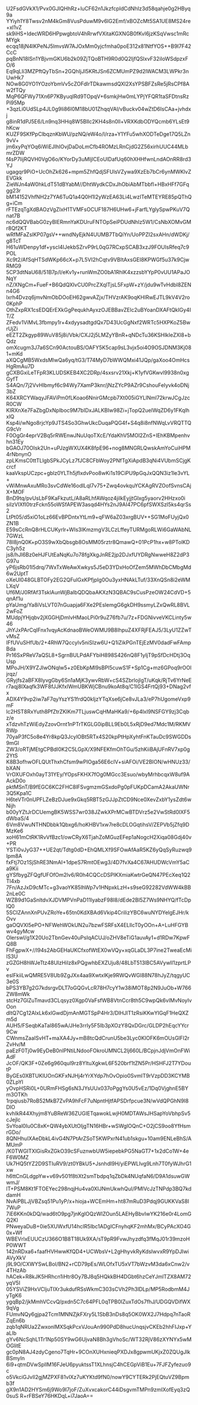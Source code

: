 U2FsdGVkX1/Pvx0GJlQHhRz+luCF62n1JkzfcpIdCdNhIz3d58qahje0g2HByq9a
YYiyh1Y8Twsv2nM4kGm8VusPduwM9v6lG2Emf/xBOZcMt5SA1UE8MS24re+xl1vZ
sk9iHS+IdecWRD6HPpwgbtoV4hRrwfVXitaKGXNGB0fKvl6jzKSqVwsc1mRcMYgk
ecqq18jN4lKPeNJ5lmvsW7AJOxMm0yjcfmha0poE312x81NtfYOS++B9l7F42CcC
pqBnN18lSn1YBjvmGKU6b2k09ZjTQoBTH9R0d0Q2IjfQSlxvF32iIoWSdpzxFO/6
Eq9qLli3MZPftQyTbSn+2GQhIjJl5KRtJSn6ZCMUmPZ9d2lWACM3LWPkr3nUwHk7
NOw8G0YO1YOzoYbmVv5cZOFdlrTDkawmsdQXl2XsYPSBFZsRe5jRsCPf8Aw2fTQy
MqP6QFWy71Xn6P7KByuqIRd9TOpqV+6smkjHw0mLYPjYFQR1taSFDtnsRzPi95Mp
+3qzLi0UdSLp4JL0g9Ii86I0M18bU01ZhqqVAl/vBuckv04wZtD6IsCAa+jvhdxj
g8inR1dPJ5E6/Ln9nq3HHq8W5BlIc2KH4s8n0ll+VRXKdbODYQcmb6YLsEt9hKcw
KUZF9SKfPpClbqznKbWU/pzNQ/eW4o/l/rza+Y1YFu5whXODTeDge17Q5LZn9vV+
jm6xyPqYOq6iWiEJIhIOvjDaDoLmCfb4ROMzLRnCjdG2Z56xirhUUC44MLbmrZDW
f4sP7lijRQVH0VgO6o/KYorDy3uMIjlCEoUlDafUq60hXHHfwnLndAOnRR8rd3YJ
ugagqr9PiO+UcOhZk626+mpm5ZhfQdjSFUlsVZywa9XzEb7bCr6ynMWKlvZEVGkk
ZieWJn4aW0hkLdT51dBYabM//DhtWydkCDxJhObiAbMTbbfl+HBxHFf7GFqgg23r
bM14152VhfNH2z7YA6TuQ1a4Q0H1l2yWzEA63Li4LwzITeMTEYRE85pQThQg+iCm
rFTEzqTgXdBAOzVgZIxH1TVMFsOCUF187H6UHw6+jFarfLYglySpwPKuV7Qnat7B
nc6dQQVBabG0zyBlERmnYaKDUruFNTOpSeiPDUdNhIz5W1/CsNbXOMvGMr8Qf2KT
wRfMFaZslKP07gsV++wndNyEjkN4UUMB7TbQiYn/UoPPZI2sxAHn/dWDKj/g8TcT
H61uWDenpy1df+yscl4IJekbSZrvP9rL0qG7RCxpSCAB3xzJ9FOUIsRfeq7c9POL
Xc9t2/AfSqHTSdWKp66cX+p7L5VI2hCqtv9VBItAxsGEI8KPWGf5u37k9CjwRMG9
5CP3dtNaU68/51B7p/l/eKv1y+runWmZO0bA1RhlK4xzzsbYYpP0vUU1APaJONqY
nZ/XNgCm+FueF+B6QdQXIvCU0PrcZXqlTjsL5FxpW+zY/jdu9wTvHdbI8ZENn4G6
lxrh4Dvzq6jmvNmObDOoEH62gwvAZjx/THVzrAK9oqKHIRwEJTL9kV4V2ro0KphP
OthZxpRX1csEDQErEXkGgPequkhAyxzOJEBBavZElc2uBYoanDXAFtQkIGy4IT/Z
ZFedv1ViMvL3fbmpy1r+4xdyysadtgdQx7D43UcGgNxf2WRTc5HXPKoZ5BwrUjZi
eEZT2Zkgyp89WuV85j8i/Vbk/CXJ2j5LMZyYBnR+qNDcTu36KSHlkIeZXl8+bQdz
omXcugm3J7a6SCn90ActouBS/OAFY5K5cap9sL3vjx5oi4O9OSJDNM3Kj081+mKd
aXQCgMB5WxdsMlwQa6yq/tG3/T74MyD7bWWQMxi41JQp/gaXoo4OmHcsHgRmAu7D
gCXBGxiLeTFpR3KLUDSKEB4XC2DRp/4sxsrv21Xkj+K1yfVGKwvl9938n0xgGyfT
S4AQn/7j2VvHIbmyf6c94Wy7XamP3knr/jNzZYcP9AZr9CshouFeIyvk4oDNj3bZ
K64XRCYWaqyJFAViPm0fLKoao6NnirGMcpb7Xt005iGYLlNml72krwJCgJzcR0CW
KIRXnXe7FaZbgDxNpIboc9M7bIDxJALKBIw98Zi+jTopQ2uelWqZD6y1FKqlhxlQ
Ksp4i/wNgo8rjcYp9JTS4So3GhwUkcDuqaPQG4f+S4q8i8nfNWqLvVRQTTQG9cVr
F0OgGr4eprV2Bq5rRWEnwJNuUqoTXcE/YdaKhV5MOl2ZnS+IEhKBMpenhvhn31Ey
bGAOJ70OIsk2Un+uPJzgWXUX4K8fpE96+nog8MNGRLQwskAmYoCuiHPM4rNbnynO
zpLKmsC0ttTLlgbSPkJCyLz7fJC8CFbWoy2PNfTgXiApdB3qNi4VUbmSCjgKcrcf
kaaVkspUCzpc+gblz0YLTh5jflxdvPoo8wKi1s19CiPU9pGqJxQQN3iz1le3vYL+
vWiMnwAxuMRo3svCdWe16odlLqI7v75+Zwq4ovkquYCKAgRVZOofSvnsCAjX+MOF
BnD9tq/pvUsLbF9KaFkzutL/A8aRLhfAWqoz4jilkEyjjtGIxg5yaorv2HHzxo0i
siIzVIXfI0trzFckn55oWSfAPEW3asqd4HYs2nJ9AI47PC6pfSWXSzI5ks4qrSs2
LtPt05/d5xiO1oLz66EvBPDntxYtLm9+qFW6aZ03xrgBUV++SG1MoFUyjQx0ZN1B
E59sCcRnQ8rHLCUKyrlr+WIs3IKmzmgV3LCzLffeyTURMgoRLWi6GaWAbNL7GWzL
78I8jnQ0K+pO3S9wXbQbsgb8OsMM05rztr8QmawQ+01PcP1hx+w8PTolKDC3yh5z
js8/hJl6Bz0eHJFUtEaNqKu7o78fgXkgJnRE2jp2DJxfUYDRgNwweH8Z2dP3G97u
yP6jsRb01l5drq/7WxTxWeAwXwkys5J5eD3YDxHoOfZem5MWhDbCMbgMd6w2UptT
oXeUl048GLBTOFy2EG2QFulGxKPfjpIg0Ou3yxHNAkLTuf/33XnQSn8i2eWMLXqV
Uf6M/J0RfAf3TsklAunWjBaIbQDQbaAKXzN3QBAC9sCusPzeOW24CdVD+5qnAf1u
pYaUmg/Ya8iVsLVT07nGuapja6FXe2PEslemgG6gkDH9ssmyLZxQwRL8BVL2wFoZ
MUdpjYHjqbv2jXGGHjDmlvHMaoLPi0r9uZ76fb7u/7z+FDGNivveVKCLinty5w46
JhYJxPArCqIFnx1vqyAcKdnaoBWeOWMU9B8lhpuZ4XFRjFEAJ5/3LyU1ZZwTvMsZ
IFfUVuSHfUb/2+4RhW7Qccylv5niSIzw6U+Q1iZikPGnTEjEzMV0dadFwFAmpBda
Pr16SxPReV7aQSL8+SgrnBULPdAFYbiH898S426nQ8F1yIjT9pSfDcHDtj3OqUsp
MPoJH/X9YZJIwONqlw5+z0EbKpMl9sBPl5cuwS1F+Sp1Cg+mz6GPoq9rOOljrqz/
GRyjfs2aBFX8IyvgGby6Sn1aMjK3ywvRbW+cS4SZbrlojlgT/uKqk/RjTv6YrNeE
r7aqj8IXaqfk3WF8fJJKfxlWmUBKWjCBnu9koAt8q/C1IGS4FrtQj93+DNag2vfx
ADX4Y9vp2iw7aF7qyYszYS1frdQ0kIjzYTqXse6jCe8vJLa3/eP7hUgomeVxp9mF
lc2HST8RxYuth8PfZtrZKlKm7TLjuswCqHMaHKa9/+6p4lxI9NSFGY9zj3Cqbz/e
xTdzvhTzWiEdyZzovOrnt1nPTrTKGLG0ipBLL9Eb0L5xRjD9ed7Mdc1M/RKMVRWp
70yaP3fC5o8e4Yr8kpQ3JcylOBt5RTx4S20kpPtHpXyhtFnKTauDc9SWGDDs9mGl
ZW3/oRTjMEtgCPBdI0K2C5LGpX/X9NFEKfmOhTGu/5zhKiiBAjUFnRV7xp0g2YtS
K8B3ofhwOFLQUtThxhCfsm9wPIOga56E6cIV+siAFOi/VE2BION/wHNUz33/bXAN
VrOXUFOxh0ayT31YEy/YOpsFKHX7fOg0MGcc3Esuo/wbyMrhbcqxW8uf9AAckD0o
pktMSnT/B9fEGC6KC2FHC8lFSvgmzmGSxdoPg0pFUKpDCamA2AkaUWNr3Q5Kpa1C
H6teVTr0nUPFLZeBzDJue9xGkq5RBT5zGJJpZtCD9Nce0XevZxbY1ysZdt6wNijh
b00yYZtJrDCUemgBK5WSS7wr038JZwkXPrMCwBTDVrz5e2VwStRd0IXF5dWbaS/4
6Vm8VwuNTHNDbbk1Qbxg6/hoKHBV1xw7re8cDLOGqtihsV/ZEPVb5jZfq9DMzKe6
xoH61mCtRK1RvVfBzc1/owCRyX6TjahZoMGuzEFep1aNogcH2Xiqa08Gdj40v+PR
YSTi0vJyG37++UE2qt/Tdtg0dD+EhQMLXf9SFOwAfAaR5KZ6yQqSyRuzwq9Ipm8A
fxFtj7Oz1SjShRE3NmAI+1dpeS7RmtOEwg3/4D7fvXa4C67AHUDWcVmY5aCa9Kii
gYSfbygZFQgfUFOfOm2lv6/R0h4CQCcDSPlKXmiaKwtrGeQN47PEcXeq1Q2Tl4xb
7Fn/AzJxD9cMTc+g3vaoYK85lhWp7v1HNpxkLzH+s9seG92282VdWW4kBB2nLe0C
WZB9d1GaSnltdvXJDVMPVnPaD11lyabzF98I8/dEde2Bl5Z7Ws9NHYQ/fTcDplQ0
5SCIZAnnXnPUvZRoYe+65tn0KdXBAd6Vkip4CriIizYBC6wuNYDYelgEJHr/kOvv
gaOQVXl5ePO+NFWehWOkUN2u7bzwFSRFsX4ELllcT0yOOn+A+LuHFGYBwv4gyMcw
Olerswl/g1X20Uo2TbnGev40uPsIqACUJ/oZHV8eTiG1auvAy1+d1RDw7KpwFQ8B
FhFgpwX+//I94s2AbGEHaUKCfxofWtEX0wVQy+xqGLaDL3P7ine2TweaEcMilS3U
zGZGH8hWJeTtz48UIzHiIz8xPQgwhbEXZUju8/48LbT513lBC5AVywlI1zprtLPv
eslFkiiLwQMRE5V8Ub9ZgJXx4aa9XwtxlKje9RWQvWGl88N78hJyZ/tqgyUC3e0S
bPS3YB7g2G7kdsrgvDLT7oGQGvLcR78H7cyY1w38iMOT8p2N9JuOb+W766ZW8mWk
stcHz7GlZuTmavd3CLqsyz0Xgp0VaFsfWB8VtnCcr8th5C9wpQk6vIMvNoyIvOon
dltQ7Cg12AlxLk6xlGwdDjmAnMGTSpP4Hr3/DlHJlT1zRsiKKwYIGqF1HeQXZm5d
AUH5/FSeqbKaTaI865wA/JHe3rrIy5F5Ib3pXOzY8QxDGrc/GLDP2hEqcYYcr9Cw
CWnmsZaaISvHT+maXA4Jy+mB8tcQdCrunU5be3Lyc0KIOFK6mOUsGlFI2rZvHv/M
paEzF0Tj0w9EyDeB0nlPNtiLNdooFOkroUMNCL2lj660L/BCpjnJdjVmOnFWiAdF
JcOF/QK3F+0Ze6g960qul9rz8YltuXgkwL6F520brf1tZN5Pr/HSHFJ2T7YDoutP
ByGEs0XBTUKlUOnGKFxNJHj4rYrXYdp7hOvOpio0SvmlT9rVzpDD3KCYMB0ZLpYl
yOvpHSRi0L+0URmFHSg6sN3JYsUUx037oPggYs0U5vEz/1Dq0VjghnE5BYm3OTKh
1rpqiusb7RoB52MkB7ZvPA9hFcF7uNpntHjtfAPSDrfpcue3N/wVdQPGhN9I8DlO
kvhIkR44Xhyjm8YuBReW36ZUGIETqawokLwjH0MDTAWsJHSapYoVbhpSv5cJejlc
SvYoal0Iu0C8xK+QW4ybXUtOIjgTN16HBr+wSWgIOQnC+O2jCS9oo8YfHsmrGDo/
8QNHhuIXAeDbkL4ivG4N7PtArZSoT5KWPxrN41ub1skgu+10am9ENLeBhS/AMUmP
/K0TWGITXlGisRxZGkO39cSFuznwbUW5iepebkPG5NaGT7+1x2dCo1W+4eF6W0MZ
Uk7HQ5tYZ2D9STIuRV9/zt0YBkU5+JsnhdI9H/yiEPWLIvg9Lnh7T0fyWJhrG1xw
h6ttCnGLdgpYw+v69v501f8tiXt2smTbdpq1qZbDk4NUqfaN6/D9A1dsuwGWwmJ/
lT+PSM8Kt1FTOEYec298nqjHu4va0XIJNmUkwhQuI/PMlVcJzTNPdp3BQ7kddamH
NvAiPBLJjVBZsq51Pu1yP/x+hioja+WCEmHm+ht87mRuD3Pdqj9GUKKVaS8l7WuP
7iE6KKn0kDQ/wad6tO9pg7jnKglOQzWlZOun5LAEHyBbvIwYK216e0r4LomGQ2Kl
PNweyaDuB+0ie5XUWxfU14hclR5Ibc1ADgICFnyhqKF2mhMx/BCyPAcXO4G0x+Wf
WBEVrlxEUUCzU366O1B8T18Uk9XA/sT9pR9FvwJhyzdfq3fMqJ01r39mzoHP0WWT
142nRDxa6+faafHVHwwKfQD4+UCWbsV+L2gHhyvkRyKdsIwvxR9YpDJIwiAVyXkV
j9L9O/CXWYSwLBol/BN2+rCD79pEs/WLOfxTU5xVT7bWzvM3da6xCnw2/v4THzAb
hACek+R8kJK5HRhcn1iHtr8Oy7BJ8q5HQkkBH4DGbt6hzCeYJmlTZX8AM72yqV5I
05YSViZ9HxVCljuTIXr3ukdufRSsWkmC303sCVh2Ph3lDLp/MP5RodbmM4JyTgK6
ygqBp2/jkMmhVCcvQ/pxdn5C7c64PFL0qTPB0IZuxTdOs7fhJ/UDGQVDifWX9qVg
FUmvNQy6gjpa2Tcm1MNNZjkFXry5L1SbB3nDs8q5OK0WX2J7Hdpq7nTaoRZqEn6b
zqb1qNRUa2ZwxonlMXSqkPcxVJouAn990PdD8hucUnqsjvCKEb2hhFIJxp+YaLlb
gYv6NcSqhL1Tr1Np50SY9wG6UjvaN8Bh3gVhoSc/WT32RjV86zXYNYx5wMOGlitE
gc0pN8AJ4zdyCgeno7TqHr+9COnXUHxnieqPXDJx8gpwmUKjxZ0ZQUgJlkBSmyIn
6i9+qtmDVwSpllM16FJeU6pyuktssT1XLhnsjC4hCEGpViB1Eu+7FJFZyfezuo9c
o5VkciGJvIl2gjMZPXF81vIXz7uKYKtd9fN0/nowY9CYTERk2PjEQtuVZ9Bpmb3f
gX9n1AD2HYSm6j9Wo9I7joF/ZuXvxcakorC44iDsgvmTMPn9zmIXofEyq3zQ0suS
R+rFBSeY76HKDqL+i7JaoA==
